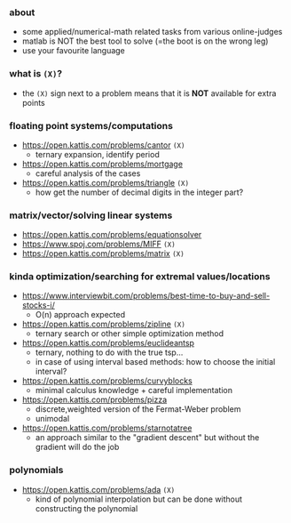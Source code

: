 ### about
- some applied/numerical-math related tasks from various online-judges 
- matlab is NOT the best tool to solve (=the boot is on the wrong leg)
- use your favourite language

### what is `(X)`?
- the `(X)` sign next to a problem means that it is **NOT** available for extra points

### floating point systems/computations
- https://open.kattis.com/problems/cantor   `(X)`
  - ternary expansion, identify period
- https://open.kattis.com/problems/mortgage
  - careful analysis of the cases
- https://open.kattis.com/problems/triangle  `(X)`
  - how get the number of decimal digits in the integer part?

### matrix/vector/solving linear systems
- https://open.kattis.com/problems/equationsolver
- https://www.spoj.com/problems/MIFF   `(X)`
- https://open.kattis.com/problems/matrix   `(X)`

### kinda optimization/searching for extremal values/locations
- https://www.interviewbit.com/problems/best-time-to-buy-and-sell-stocks-i/
  - O(n) approach expected
- https://open.kattis.com/problems/zipline   `(X)`
  - ternary search or other simple optimization method
- https://open.kattis.com/problems/euclideantsp
  - ternary, nothing to do with the true tsp...
  - in case of using interval based methods: how to choose the initial interval?
- https://open.kattis.com/problems/curvyblocks
  - minimal calculus knowledge + careful implementation
- https://open.kattis.com/problems/pizza
  - discrete,weighted version of the Fermat-Weber problem
  - unimodal
- https://open.kattis.com/problems/starnotatree
  - an approach similar to the "gradient descent" but without the gradient will do the job 

### polynomials
- https://open.kattis.com/problems/ada   `(X)`
  - kind of polynomial interpolation but can be done without constructing the polynomial

